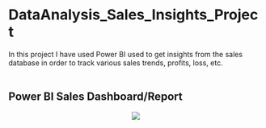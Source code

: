 # DataAnalysis_Sales_Insights_Project
In this project I have used Power BI used to get insights from the sales database in order to track various sales trends, profits, loss, etc.
<br></br>
<h2>Power BI Sales Dashboard/Report</h2>
<center><img src="https://user-images.githubusercontent.com/83329730/178736247-6fbddeda-b205-435e-a3a3-4051a2ff3764.png"></center>
